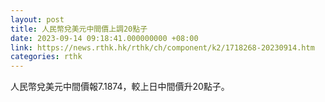 ```yaml
---
layout: post
title: 人民幣兌美元中間價上調20點子
date: 2023-09-14 09:18:41.000000000 +08:00
link: https://news.rthk.hk/rthk/ch/component/k2/1718268-20230914.htm
categories: rthk
---
```


人民幣兌美元中間價報7.1874，較上日中間價升20點子。
